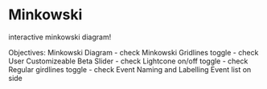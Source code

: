 # Minkowski
interactive minkowski diagram!

Objectives:
Minkowski Diagram - check
Minkowski Gridlines toggle - check
User Customizeable Beta Slider - check
Lightcone on/off toggle - check
Regular girdlines toggle - check
Event Naming and Labelling
Event list on side

